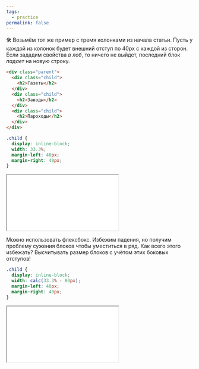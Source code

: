 ```yaml
---
tags:
  - practice
permalink: false
---
```


🛠 Возьмём тот же пример с тремя колонками из начала статьи. Пусть у каждой из колонок будет внешний отступ по 40px с каждой из сторон. Если зададим свойства _в лоб_, то ничего не выйдет, последний блок _падает_ на новую строку.

```html
<div class="parent">
  <div class="child">
    <h2>Газеты</h2>
  </div>
  <div class="child">
    <h2>Заводы</h2>
  </div>
  <div class="child">
    <h2>Пароходы</h2>
  </div>
</div>
```

```css
.child {
  display: inline-block;
  width: 33.3%;
  margin-left: 40px;
  margin-right: 40px;
}
```

<iframe title="Выделение слова в предложении" src="./demos/nonfit.html"></iframe>

Можно использовать флексбокс. Избежим падения, но получим проблему сужения блоков чтобы уместиться в ряд. Как всего этого избежать? Высчитывать размер блоков с учётом этих боковых отступов!

```css
.child {
  display: inline-block;
  width: calc(33.3% - 80px);
  margin-left: 40px;
  margin-right: 40px;
}
```

<iframe title="Выделение слова в предложении" src="./demos/fit.html"></iframe>

